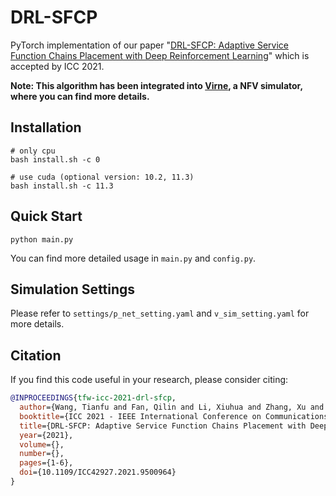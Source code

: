 # DRL-SFCP

PyTorch implementation of our paper "[DRL-SFCP: Adaptive Service Function Chains Placement with Deep Reinforcement Learning](https://ieeexplore.ieee.org/document/9500964)" which is accepted by ICC 2021.


**Note: 
This algorithm has been integrated into [Virne](https://github.com/GeminiLight/virne), a NFV simulator, where you can find more details.**

## Installation

```shell
# only cpu
bash install.sh -c 0

# use cuda (optional version: 10.2, 11.3)
bash install.sh -c 11.3
```

## Quick Start

```shell
python main.py
```

You can find more detailed usage in `main.py` and `config.py`.

## Simulation Settings

Please refer to `settings/p_net_setting.yaml` and `v_sim_setting.yaml` for more details.

## Citation

If you find this code useful in your research, please consider citing:

```bibtex
@INPROCEEDINGS{tfw-icc-2021-drl-sfcp,
  author={Wang, Tianfu and Fan, Qilin and Li, Xiuhua and Zhang, Xu and Xiong, Qingyu and Fu, Shu and Gao, Min},
  booktitle={ICC 2021 - IEEE International Conference on Communications}, 
  title={DRL-SFCP: Adaptive Service Function Chains Placement with Deep Reinforcement Learning}, 
  year={2021},
  volume={},
  number={},
  pages={1-6},
  doi={10.1109/ICC42927.2021.9500964}
}
```